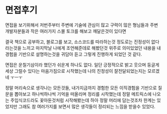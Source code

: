 # 면접후기

면접을 보기위해서 저번주부터 주변에 기술에 관심이 많고 구력이 많은 형님들과
주변 개발자분들과 작은 여러가지 스몰 토크를 해보고 깨달은것이 있다면

결국 책으로 공부하고, 블로그를 보고, 소스코드를 따라하는것 정도로는 진정성이 없다라는것을 느끼고
마지막날 나에게 조언해준데로 해봤던것 위주로 의미있었던 내용을 내경험을 기반으로 설명하는것을 귀담아 듣고 
그렇게 진행하게 되었던 것 같다.

면접은 운칠기삼이라 했던가 쉬운게 하나도 없다.
일단 긍정적으로 밝고 웃으며 둥글게 세상 그럴수 있다는 마음가짐으로 시작했는데 나의 진정성이 잘전달되었는지는 모르겠네 ㅜㅡㅜ

정말 머리속으로 생각나는 모든것들, 내가지금까지 경험한 모든 이직경험을 기반으로 질문을 뽑아보고
하나씩하나씩 기억을 떠올리며 정리를 시작했는데 정말 메트릭스에 나오는 주입식코드라도 꽃아둔것처럼 시작해봤는데
하아 정말 머리에 담는것조차 한계는 있었지만 그래도 참 여러가지를 보면서 많은 생각들이 정리되는 느낌을 받을수 있었다.

